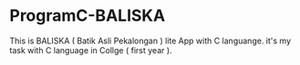 # ProgramC-BALISKA
This is BALISKA ( Batik Asli Pekalongan ) lite App with C languange. it's my task with C language in Collge ( first year ). 

